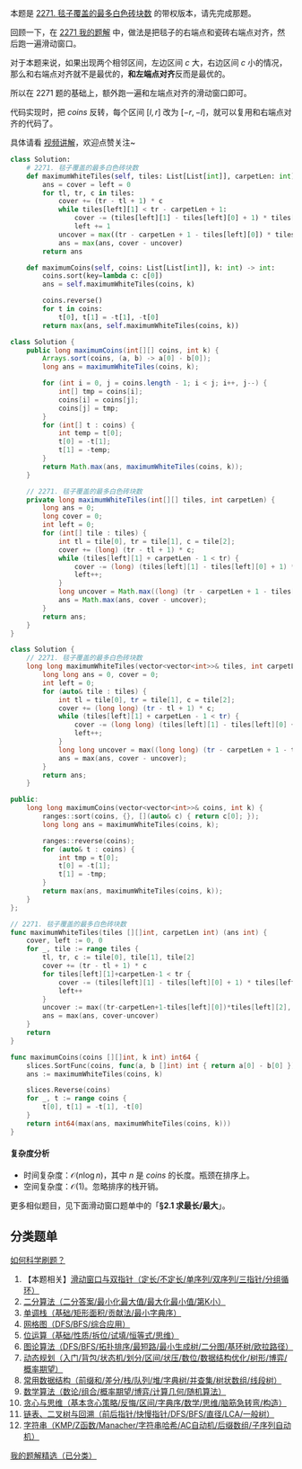本题是 [2271. 毯子覆盖的最多白色砖块数](https://leetcode.cn/problems/maximum-white-tiles-covered-by-a-carpet/) 的带权版本，请先完成那题。

回顾一下，在 [2271 我的题解](https://leetcode.cn/problems/maximum-white-tiles-covered-by-a-carpet/solutions/1496434/by-endlesscheng-kdy9/) 中，做法是把毯子的右端点和瓷砖右端点对齐，然后跑一遍滑动窗口。

对于本题来说，如果出现两个相邻区间，左边区间 $c$ 大，右边区间 $c$ 小的情况，那么和右端点对齐就不是最优的，**和左端点对齐**反而是最优的。

所以在 2271 题的基础上，额外跑一遍和左端点对齐的滑动窗口即可。

代码实现时，把 $\textit{coins}$ 反转，每个区间 $[l,r]$ 改为 $[-r,-l]$，就可以复用和右端点对齐的代码了。

具体请看 [视频讲解](https://www.bilibili.com/video/BV18srKYLEd8/?t=11m04s)，欢迎点赞关注~

```py [sol-Python3]
class Solution:
    # 2271. 毯子覆盖的最多白色砖块数
    def maximumWhiteTiles(self, tiles: List[List[int]], carpetLen: int) -> int:
        ans = cover = left = 0
        for tl, tr, c in tiles:
            cover += (tr - tl + 1) * c
            while tiles[left][1] < tr - carpetLen + 1:
                cover -= (tiles[left][1] - tiles[left][0] + 1) * tiles[left][2]
                left += 1
            uncover = max((tr - carpetLen + 1 - tiles[left][0]) * tiles[left][2], 0)
            ans = max(ans, cover - uncover)
        return ans

    def maximumCoins(self, coins: List[List[int]], k: int) -> int:
        coins.sort(key=lambda c: c[0])
        ans = self.maximumWhiteTiles(coins, k)

        coins.reverse()
        for t in coins:
            t[0], t[1] = -t[1], -t[0]
        return max(ans, self.maximumWhiteTiles(coins, k))
```

```java [sol-Java]
class Solution {
    public long maximumCoins(int[][] coins, int k) {
        Arrays.sort(coins, (a, b) -> a[0] - b[0]);
        long ans = maximumWhiteTiles(coins, k);

        for (int i = 0, j = coins.length - 1; i < j; i++, j--) {
            int[] tmp = coins[i];
            coins[i] = coins[j];
            coins[j] = tmp;
        }
        for (int[] t : coins) {
            int temp = t[0];
            t[0] = -t[1];
            t[1] = -temp;
        }
        return Math.max(ans, maximumWhiteTiles(coins, k));
    }

    // 2271. 毯子覆盖的最多白色砖块数
    private long maximumWhiteTiles(int[][] tiles, int carpetLen) {
        long ans = 0;
        long cover = 0;
        int left = 0;
        for (int[] tile : tiles) {
            int tl = tile[0], tr = tile[1], c = tile[2];
            cover += (long) (tr - tl + 1) * c;
            while (tiles[left][1] + carpetLen - 1 < tr) {
                cover -= (long) (tiles[left][1] - tiles[left][0] + 1) * tiles[left][2];
                left++;
            }
            long uncover = Math.max((long) (tr - carpetLen + 1 - tiles[left][0]) * tiles[left][2], 0);
            ans = Math.max(ans, cover - uncover);
        }
        return ans;
    }
}
```

```cpp [sol-C++]
class Solution {
    // 2271. 毯子覆盖的最多白色砖块数
    long long maximumWhiteTiles(vector<vector<int>>& tiles, int carpetLen) {
        long long ans = 0, cover = 0;
        int left = 0;
        for (auto& tile : tiles) {
            int tl = tile[0], tr = tile[1], c = tile[2];
            cover += (long long) (tr - tl + 1) * c;
            while (tiles[left][1] + carpetLen - 1 < tr) {
                cover -= (long long) (tiles[left][1] - tiles[left][0] + 1) * tiles[left][2];
                left++;
            }
            long long uncover = max((long long) (tr - carpetLen + 1 - tiles[left][0]) * tiles[left][2], 0LL);
            ans = max(ans, cover - uncover);
        }
        return ans;
    }

public:
    long long maximumCoins(vector<vector<int>>& coins, int k) {
        ranges::sort(coins, {}, [](auto& c) { return c[0]; });
        long long ans = maximumWhiteTiles(coins, k);

        ranges::reverse(coins);
        for (auto& t : coins) {
            int tmp = t[0];
            t[0] = -t[1];
            t[1] = -tmp;
        }
        return max(ans, maximumWhiteTiles(coins, k));
    }
};
```

```go [sol-Go]
// 2271. 毯子覆盖的最多白色砖块数
func maximumWhiteTiles(tiles [][]int, carpetLen int) (ans int) {
	cover, left := 0, 0
	for _, tile := range tiles {
		tl, tr, c := tile[0], tile[1], tile[2]
		cover += (tr - tl + 1) * c
		for tiles[left][1]+carpetLen-1 < tr {
			cover -= (tiles[left][1] - tiles[left][0] + 1) * tiles[left][2]
			left++
		}
		uncover := max((tr-carpetLen+1-tiles[left][0])*tiles[left][2], 0)
		ans = max(ans, cover-uncover)
	}
	return
}

func maximumCoins(coins [][]int, k int) int64 {
	slices.SortFunc(coins, func(a, b []int) int { return a[0] - b[0] })
	ans := maximumWhiteTiles(coins, k)

	slices.Reverse(coins)
	for _, t := range coins {
		t[0], t[1] = -t[1], -t[0]
	}
	return int64(max(ans, maximumWhiteTiles(coins, k)))
}
```

#### 复杂度分析

- 时间复杂度：$\mathcal{O}(n\log n)$，其中 $n$ 是 $\textit{coins}$ 的长度。瓶颈在排序上。
- 空间复杂度：$\mathcal{O}(1)$。忽略排序的栈开销。

更多相似题目，见下面滑动窗口题单中的「**§2.1 求最长/最大**」。

## 分类题单

[如何科学刷题？](https://leetcode.cn/circle/discuss/RvFUtj/)

1. 【本题相关】[滑动窗口与双指针（定长/不定长/单序列/双序列/三指针/分组循环）](https://leetcode.cn/circle/discuss/0viNMK/)
2. [二分算法（二分答案/最小化最大值/最大化最小值/第K小）](https://leetcode.cn/circle/discuss/SqopEo/)
3. [单调栈（基础/矩形面积/贡献法/最小字典序）](https://leetcode.cn/circle/discuss/9oZFK9/)
4. [网格图（DFS/BFS/综合应用）](https://leetcode.cn/circle/discuss/YiXPXW/)
5. [位运算（基础/性质/拆位/试填/恒等式/思维）](https://leetcode.cn/circle/discuss/dHn9Vk/)
6. [图论算法（DFS/BFS/拓扑排序/最短路/最小生成树/二分图/基环树/欧拉路径）](https://leetcode.cn/circle/discuss/01LUak/)
7. [动态规划（入门/背包/状态机/划分/区间/状压/数位/数据结构优化/树形/博弈/概率期望）](https://leetcode.cn/circle/discuss/tXLS3i/)
8. [常用数据结构（前缀和/差分/栈/队列/堆/字典树/并查集/树状数组/线段树）](https://leetcode.cn/circle/discuss/mOr1u6/)
9. [数学算法（数论/组合/概率期望/博弈/计算几何/随机算法）](https://leetcode.cn/circle/discuss/IYT3ss/)
10. [贪心与思维（基本贪心策略/反悔/区间/字典序/数学/思维/脑筋急转弯/构造）](https://leetcode.cn/circle/discuss/g6KTKL/)
11. [链表、二叉树与回溯（前后指针/快慢指针/DFS/BFS/直径/LCA/一般树）](https://leetcode.cn/circle/discuss/K0n2gO/)
12. [字符串（KMP/Z函数/Manacher/字符串哈希/AC自动机/后缀数组/子序列自动机）](https://leetcode.cn/circle/discuss/SJFwQI/)

[我的题解精选（已分类）](https://github.com/EndlessCheng/codeforces-go/blob/master/leetcode/SOLUTIONS.md)
